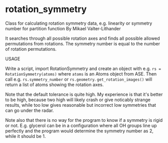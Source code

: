 # rotation_symmetry
Class for calculating rotation symmetry data, e.g. linearity or symmetry number for partition function
By Mikael Valter-Lithander

It searches through all possible rotation axes and finds all possible allowed permutations from rotations. The symmetry number is equal to the number of rotation permutations.

USAGE

Write a script, import RotationSymmetry and create an object with e.g. ```rs = RotationSymmetry(atoms)``` where ```atoms``` is an Atoms object from ASE. Then call e.g. ```rs.symmetry_number``` or ```rs.geometry```. ```get_rotation_images()``` will return a list of atoms showing the rotation axes.

Note that the default tolerance is quite high. My experience is that it's better to be high, because two high will likely crash or give noticably strange results, while too low gives reasonable but incorrect low symmetries that can go under the radar.

Note also that there is no way for the program to know if a symmetry is rigid or not. E.g. glycerol can be in a configuration where all OH groups line up perfectly and the program would determine the symmetry number as 2, while it should be 1.
